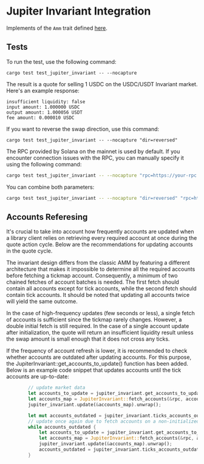 # Jupiter Invariant Integration

Implements of the `Amm` trait defined [here](https://github.com/jup-ag/rust-amm-implementation).

## Tests

To run the test, use the following command:
```shell
cargo test test_jupiter_invariant -- --nocapture
```
The result is a quote for selling 1 USDC on the USDC/USDT Invariant market. Here's an example response:
```
insufficient liquidity: false
input amount: 1.000000 USDC
output amount: 1.000056 USDT
fee amount: 0.000010 USDC
```

If you want to reverse the swap direction, use this command:
```shell
cargo test test_jupiter_invariant -- --nocapture "dir=reversed"
```

The RPC provided by Solana on the mainnet is used by default. If you encounter connection issues with the RPC, you can manually specify it using the following command:
```bash
cargo test test_jupiter_invariant -- --nocapture "rpc=https://your-rpc.com/..."
```

You can combine both parameters:
```bash
cargo test test_jupiter_invariant -- --nocapture "dir=reversed" "rpc=https://your-rpc.com/..."
```

## Accounts Referesing

It's crucial to take into account how frequently accounts are updated when a library client relies on retrieving every required account at once during the quote action cycle. Below are the recommendations for updating accounts in the quote cycle.

The invariant design differs from the classic AMM by featuring a different architecture that makes it impossible to determine all the required accounts before fetching a tickmap account. Consequently, a minimum of two chained fetches of account batches is needed. The first fetch should contain all accounts except for tick accounts, while the second fetch should contain tick accounts. It should be noted that updating all accounts twice will yield the same outcome.

In the case of high-frequency updates (few seconds or less), a single fetch of accounts is sufficient since the tickmap rarely changes. However, a double initial fetch is still required. In the case of a single account update after initialization, the quote will return an insufficient liquidity result unless the swap amount is small enough that it does not cross any ticks.

If the frequency of account refresh is lower, it is recommended to check whether accounts are outdated after updating accounts. For this purpose, the JupiterInvariant::get_accounts_to_update() function has been added. Below is an example code snippet that updates accounts until the tick accounts are up-to-date:
```rust
        // update market data
        let accounts_to_update = jupiter_invariant.get_accounts_to_update();
        let accounts_map = JupiterInvariant::fetch_accounts(&rpc, accounts_to_update);
        jupiter_invariant.update(&accounts_map).unwrap();

        let mut accounts_outdated = jupiter_invariant.ticks_accounts_outdated();
        // update once again due to fetch accounts on a non-initialized tickmap.
        while accounts_outdated {
            let accounts_to_update = jupiter_invariant.get_accounts_to_update();
            let accounts_map = JupiterInvariant::fetch_accounts(&rpc, accounts_to_update);
            jupiter_invariant.update(&accounts_map).unwrap();
            accounts_outdated = jupiter_invariant.ticks_accounts_outdated();
        }
```